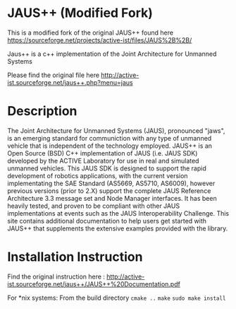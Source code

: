 # JAUS++ (Modified Fork)
This is a modified fork of the original JAUS++ found here https://sourceforge.net/projects/active-ist/files/JAUS%2B%2B/

Jaus++ is a c++ implementation of the Joint Architecture for Unmanned Systems

Please find the original file here http://active-ist.sourceforge.net/jaus++.php?menu=jaus

Description
===========
The Joint Architecture for Unmanned Systems (JAUS), pronounced "jaws", is an emerging standard for communiction with any type of unmanned vehicle that is independent of the technology employed. JAUS++ is an Open Source (BSD) C++ implementation of JAUS (i.e. JAUS SDK) developed by the ACTIVE Laboratory for use in real and simulated unmanned vehicles. This JAUS SDK is designed to support the rapid development of robotics applications, with the current version implementating the SAE Standard (AS5669, AS5710, AS6009), however previous versions (prior to 2.X) support the complete JAUS Reference Architecture 3.3 message set and Node Manager interfaces. It has been heavily tested, and proven to be compliant with other JAUS implementations at events such as the JAUS Interoperability Challenge. This site contains additional documentation to help users get started with JAUS++ that supplements the extensive examples provided with the library. 


Installation Instruction
========================
Find the original instruction here : http://active-ist.sourceforge.net/jaus++/JAUS++%20Documentation.pdf

For *nix systems:
    From the build directory
    <code>cmake ..</code>
    <code>make</code>
    <code>sudo make install</code>
